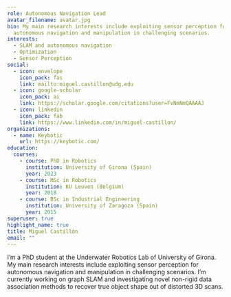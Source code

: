 ```yaml
---
role: Autonomous Navigation Lead
avatar_filename: avatar.jpg
bio: My main research interests include exploiting sensor perception for
  autonomous navigation and manipulation in challenging scenarios.
interests:
  - SLAM and autonomous navigation
  - Optimization
  - Sensor Perception
social:
  - icon: envelope
    icon_pack: fas
    link: mailto:miguel.castillon@udg.edu
  - icon: google-scholar
    icon_pack: ai
    link: https://scholar.google.com/citations?user=FvNmNmQAAAAJ
  - icon: linkedin
    icon_pack: fab
    link: https://www.linkedin.com/in/miguel-castillon/
organizations:
  - name: Keybotic
    url: https://keybotic.com/
education:
  courses:
    - course: PhD in Robotics
      institution: University of Girona (Spain)
      year: 2023
    - course: MSc in Robotics
      institution: KU Leuven (Belgium)
      year: 2018
    - course: BSc in Industrial Engineering
      institution: University of Zaragoza (Spain)
      year: 2015
superuser: true
highlight_name: true
title: Miguel Castillón
email: ""
---
```

I’m a PhD student at the Underwater Robotics Lab of University of Girona. 
My main research interests include exploiting sensor perception for autonomous navigation and manipulation in challenging scenarios.
I’m currently working on graph SLAM and investigating novel non-rigid data association methods to recover true object shape out of distorted 3D scans.